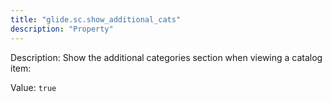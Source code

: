 ```yaml
---
title: "glide.sc.show_additional_cats"
description: "Property"
---
```


Description: Show the additional categories section when viewing a catalog item:

Value: `true`